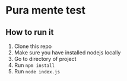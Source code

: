 # Pura mente test

## How to run it
1. Clone this repo
2. Make sure you have installed nodejs locally
3. Go to directory of project
4. Run `npm install`
5. Run `node index.js`


